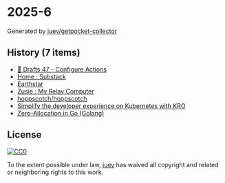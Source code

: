 # 2025-6

Generated by [juev/getpocket-collector](https://github.com/juev/getpocket-collector)

## History (7 items)

- [📝 Drafts 47 - Configure Actions](https://flohgro.com/blog/%F0%9F%93%9D-drafts-47-configure-actions/)
- [Home : Substack](https://substack.com/home/post/p-156004330)
- [Earthstar](https://earthstar-project.org/)
- [Zusie : My Relay Computer](http://www.nablaman.com/relay/about.php)
- [hoppscotch/hoppscotch](https://github.com/hoppscotch/hoppscotch)
- [Simplify the developer experience on Kubernetes with KRO](https://cloud.google.com/blog/products/containers-kubernetes/introducing-kube-resource-orchestrator)
- [Zero-Allocation in Go (Golang)](https://dev.to/saleh_rahimzadeh/zero-allocation-in-go-golang-237k)

## License

[![CC0](https://mirrors.creativecommons.org/presskit/buttons/88x31/svg/cc-zero.svg)](https://creativecommons.org/publicdomain/zero/1.0/)

To the extent possible under law, [juev](https://github.com/juev) has waived all copyright and related or neighboring rights to this work.
